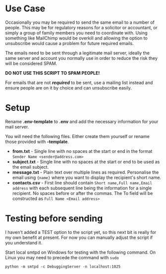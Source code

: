 Use Case
========
Occasionally you may be required to send the same email to a number of people. This may be for regulatory reasons for a solicitor or accountant, or simply a group of family members you need to coordinate with. Using something like MailChimp would be overkill and allowing the option to unsubscribe would cause a problem for future required emails.

The emails need to be sent through a legitimate mail server, ideally the same server and account you normally use in order to reduce the risk they will be considered SPAM.

**DO NOT USE THIS SCRIPT TO SPAM PEOPLE!**

For emails that are not ***required*** to be sent, use a mailing list instead and ensure people are on it by choice and can unsubscribe easily.

Setup
=====
Rename **.env-template** to **.env** and add the necessary information for your mail server.

You will need the following files. Either create them yourself or rename those provided with **-template**.
- **from.txt** - Single line with no spaces at the start or end in the format ```Sender Name <sender@address.com>```
- **subject.txt** - Single line with no spaces at the start or end to be used as the email subject.
- **message.txt** - Plain text over multiple lines as required. Personalise the email using ```{name}``` where you want to display the recipient's short name.
- **contacts.csv** - First line should contain ```Short name,Full name,Email address``` with each subsequent line being the information for a single recipient. No spaces before or after the commas. The To field will be constructed as ```Full Name <Email address>```

Testing before sending
======================

I haven't added a TEST option to the script yet, so this next bit is really for my own benefit at present. For now you can manually adjust the script if you understand it.

Start local smtpd on Windows for testing with the following command. On Linux you may need to precede the command with ```sudo```

```commandline
python -m smtpd -c DebuggingServer -n localhost:1025
```

